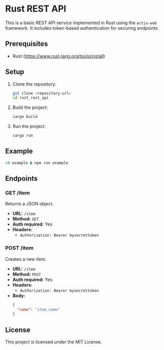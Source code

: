 # Rust REST API

This is a basic REST API service implemented in Rust using the `actix-web` framework. It includes token-based authentication for securing endpoints.

## Prerequisites

- Rust (https://www.rust-lang.org/tools/install)

## Setup

1. Clone the repository:
    ```sh
    git clone <repository-url>
    cd rust_rest_api
    ```

2. Build the project:
    ```sh
    cargo build
    ```

3. Run the project:
    ```sh
    cargo run
    ```

## Example

```sh
cd example & npm run example
```

## Endpoints

### GET /item

Returns a JSON object.

- **URL:** `/item`
- **Method:** `GET`
- **Auth required:** Yes
- **Headers:**
  - `Authorization: Bearer mysecrettoken`

### POST /item

Creates a new item.

- **URL:** `/item`
- **Method:** `POST`
- **Auth required:** Yes
- **Headers:**
  - `Authorization: Bearer mysecrettoken`
- **Body:**
  ```json
  {
    "name": "item_name"
  }
  ```

## License

This project is licensed under the MIT License.
